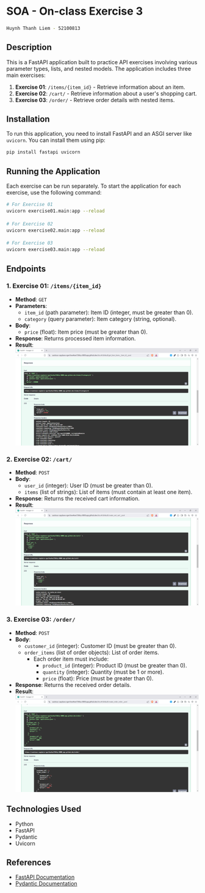# SOA - On-class Exercise 3  

```sh
Huynh Thanh Liem - 52100813
```

## Description  

This is a FastAPI application built to practice API exercises involving various parameter types, lists, and nested models. The application includes three main exercises:  

1. **Exercise 01**: `/items/{item_id}` - Retrieve information about an item.  
2. **Exercise 02**: `/cart/` - Retrieve information about a user's shopping cart.  
3. **Exercise 03**: `/order/` - Retrieve order details with nested items.  

## Installation  

To run this application, you need to install FastAPI and an ASGI server like `uvicorn`. You can install them using pip:  

```bash
pip install fastapi uvicorn
```  

## Running the Application  

Each exercise can be run separately. To start the application for each exercise, use the following command:  

```bash
# For Exercise 01
uvicorn exercise01.main:app --reload

# For Exercise 02
uvicorn exercise02.main:app --reload

# For Exercise 03
uvicorn exercise03.main:app --reload
```  

## Endpoints  

### 1. Exercise 01: `/items/{item_id}`  

- **Method**: `GET`  
- **Parameters**:  
  - `item_id` (path parameter): Item ID (integer, must be greater than 0).  
  - `category` (query parameter): Item category (string, optional).  
- **Body**:  
  - `price` (float): Item price (must be greater than 0).  
- **Response**: Returns processed item information.  
- **Result**:  
  ![exercise01](images/previews/exercise01.png)  

### 2. Exercise 02: `/cart/`  

- **Method**: `POST`  
- **Body**:  
  - `user_id` (integer): User ID (must be greater than 0).  
  - `items` (list of strings): List of items (must contain at least one item).  
- **Response**: Returns the received cart information.  
- **Result**:  
  ![exercise02](images/previews/exercise02.png)  

### 3. Exercise 03: `/order/`  

- **Method**: `POST`  
- **Body**:  
  - `customer_id` (integer): Customer ID (must be greater than 0).  
  - `order_items` (list of order objects): List of order items.  
    - Each order item must include:  
      - `product_id` (integer): Product ID (must be greater than 0).  
      - `quantity` (integer): Quantity (must be 1 or more).  
      - `price` (float): Price (must be greater than 0).  
- **Response**: Returns the received order details.  
- **Result**:  
  ![exercise03](images/previews/exercise03.png)  

## Technologies Used  

- Python  
- FastAPI  
- Pydantic  
- Uvicorn  

## References  

- [FastAPI Documentation](https://fastapi.tiangolo.com/)  
- [Pydantic Documentation](https://pydantic-docs.helpmanual.io/)